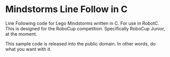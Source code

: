 Mindstorms Line Follow in C
=====================

Line Following code for Lego Mindstorms written in C. For use in RobotC.
This is designed for the RoboCup competition. Specifically RoboCup Junior, at the moment.

This sample code is released into the public domain. In other words, do what you want with it.
